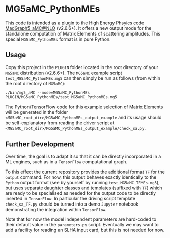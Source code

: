 # MG5aMC_PythonMEs

This code is intended as a plugin to the High Energy Phsyics code [MadGraph5_aMC@NLO](https://launchpad.net/madgraph5) (v2.6.6+).
It offers a new output mode for the standalone computation of Matrix Elements of scattering amplitudes. This special `MG5aMC_PythonMEs` format is in pure Python.

## Usage

Copy this project in the `PLUGIN` folder located in the root directory of your `MG5aMC` distribution (v2.6.6+).
The `MG5aMC` example script `test_MG5aMC_PythonMEs.mg5` can then simply be run as follows (from within the root directory of `MG5aMC`):
```
./bin/mg5_aMC --mode=MG5aMC_PythonMEs PLUGIN/MG5aMC_PythonMEs/test_MG5aMC_PythonMEs.mg5
```
The Python/TensorFlow code for this example selection of Matrix Elements will be generated in the folder `<MG5aMC_root_dir>/MG5aMC_PythonMEs_output_example` and its usage should be self-explanatory from reading the driver script at `<MG5aMC_root_dir>/MG5aMC_PythonMEs_output_example/check_sa.py`.

## Further Development

Over time, the goal is to adapt it so that it can be directly incorporated in a ML engines, such as in a `TensorFlow` computational graph.

To this effect the current repository provides the additional format `TF` for the `output` command.
For now, this output behaves exactly identically to the `Python` output format (see by yourself by running `test_MG5aMC_TFMEs.mg5`), but uses separate daughter classes and templates (suffixed with `TF`) which are ready to be specialised as needed for the output code to be directly inserted in `TensorFlow`. In particular the driving script template `check_sa_TF.py` should be turned into a demo `Jupyter` notebook demonstrating the integration within `TensorFlow`.

Note that for now the model independent parameters are hard-coded to their default value in the `parameters.py` script. Eventually we may want to add a facility for reading an SLHA input card, but this is not needed for now.
